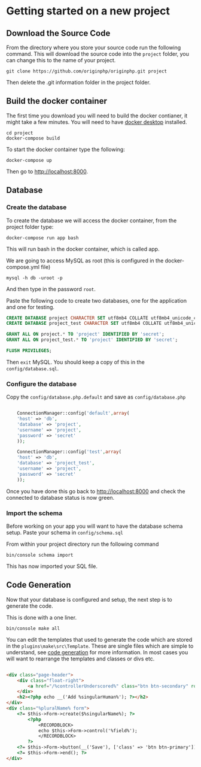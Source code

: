 # Getting started on a new project

## Download the Source Code

From the directory where you store your source code run the following command. This will download the source code into the `project` folder, you can change this to the name of your project.

`git clone https://github.com/originphp/originphp.git project`

Then delete the .git information folder in the project folder.

## Build the docker container

The first time you download you will need to build the docker contianer, it might take a few minutes. You will need to have [docker desktop](https://www.docker.com/products/docker-desktop) installed.

````
cd project
docker-compose build
````

To start the docker container type the following:

`docker-compose up`

Then go to [http://localhost:8000](http://localhost:8000).

## Database

### Create the database

To create the database we will access the docker container, from the project folder type:

`docker-compose run app bash`

This will run bash in the docker container, which is called app.

We are going to access MySQL as root (this is configured in the docker-compose.yml file)

`mysql -h db -uroot -p`

And then type in the password `root`.

Paste the following code to create two databases, one for the application and one for testing.

````sql
CREATE DATABASE project CHARACTER SET utf8mb4 COLLATE utf8mb4_unicode_ci;
CREATE DATABASE project_test CHARACTER SET utf8mb4 COLLATE utf8mb4_unicode_ci;

GRANT ALL ON project.* TO 'project' IDENTIFIED BY 'secret';
GRANT ALL ON project_test.* TO 'project' IDENTIFIED BY 'secret';

FLUSH PRIVILEGES;
````

Then `exit` MySQL. You should keep a copy of this in the `config/database.sql`.

### Configure the database

Copy the `config/database.php.default` and save as `config/database.php`

````php

    ConnectionManager::config('default',array(
    'host' => 'db',
    'database' => 'project',
    'username' => 'project',
    'password' => 'secret'
    ));

    ConnectionManager::config('test',array(
    'host' => 'db',
    'database' => 'project_test',
    'username' => 'project',
    'password' => 'secret'
    ));

````

Once you have done this go back to [http://localhost:8000](http://localhost:8000) and check the connected to database
status is now green.

### Import the schema

Before working on your app you will want to have the database schema setup. Paste your schema in `config/schema.sql`

From within your project directory run the following command

`bin/console schema import`

This has now imported your SQL file.

## Code Generation

Now that your database is configured and setup, the next step is to generate the code. 

This is done with a one liner.

`bin/console make all`

You can edit the templates that used to generate the code which are stored in the `plugins\make\src\Template`. These are single files which are simple to understand, see [code generation](code-generation.md) for more information. In most cases you will want to rearrange the templates and classes or divs etc.

````html

<div class="page-header">
    <div class="float-right">
        <a href="/%controllerUnderscored%" class="btn btn-secondary" role="button"><?php echo __('Back');?></a>
    </div>
    <h2><?php echo __('Add %singularHuman%'); ?></h2>
</div>
<div class="%pluralName% form">
    <?= $this->Form->create($%singularName%); ?>
        <?php
            <RECORDBLOCK>
            echo $this->Form->control('%field%');
            </RECORDBLOCK>
        ?>
    <?= $this->Form->button(__('Save'), ['class' => 'btn btn-primary']); ?>
    <?= $this->Form->end(); ?>
</div>
````